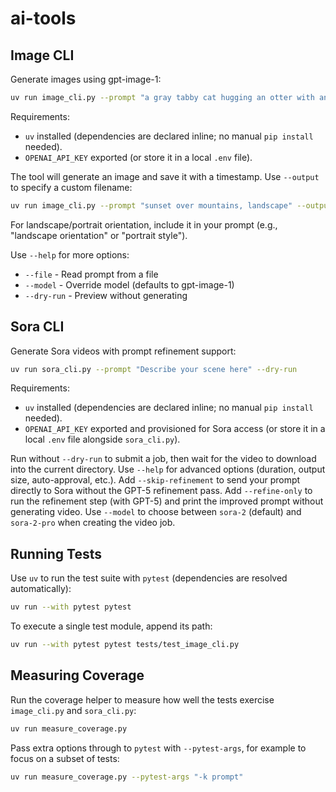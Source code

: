 # ai-tools

## Image CLI

Generate images using gpt-image-1:

```bash
uv run image_cli.py --prompt "a gray tabby cat hugging an otter with an orange scarf"
```

Requirements:
- `uv` installed (dependencies are declared inline; no manual `pip install` needed).
- `OPENAI_API_KEY` exported (or store it in a local `.env` file).

The tool will generate an image and save it with a timestamp. Use `--output` to specify a custom filename:

```bash
uv run image_cli.py --prompt "sunset over mountains, landscape" --output sunset.png
```

For landscape/portrait orientation, include it in your prompt (e.g., "landscape orientation" or "portrait style").

Use `--help` for more options:
- `--file` - Read prompt from a file
- `--model` - Override model (defaults to gpt-image-1)
- `--dry-run` - Preview without generating

## Sora CLI

Generate Sora videos with prompt refinement support:

```bash
uv run sora_cli.py --prompt "Describe your scene here" --dry-run
```

Requirements:
- `uv` installed (dependencies are declared inline; no manual `pip install` needed).
- `OPENAI_API_KEY` exported and provisioned for Sora access (or store it in a local `.env` file alongside `sora_cli.py`).

Run without `--dry-run` to submit a job, then wait for the video to download into the current directory. Use `--help` for advanced options (duration, output size, auto-approval, etc.).
Add `--skip-refinement` to send your prompt directly to Sora without the GPT-5 refinement pass.
Add `--refine-only` to run the refinement step (with GPT-5) and print the improved prompt without generating video.
Use `--model` to choose between `sora-2` (default) and `sora-2-pro` when creating the video job.

## Running Tests

Use `uv` to run the test suite with `pytest` (dependencies are resolved automatically):

```bash
uv run --with pytest pytest
```

To execute a single test module, append its path:

```bash
uv run --with pytest pytest tests/test_image_cli.py
```

## Measuring Coverage

Run the coverage helper to measure how well the tests exercise `image_cli.py` and `sora_cli.py`:

```bash
uv run measure_coverage.py
```

Pass extra options through to `pytest` with `--pytest-args`, for example to focus on a subset of tests:

```bash
uv run measure_coverage.py --pytest-args "-k prompt"
```
